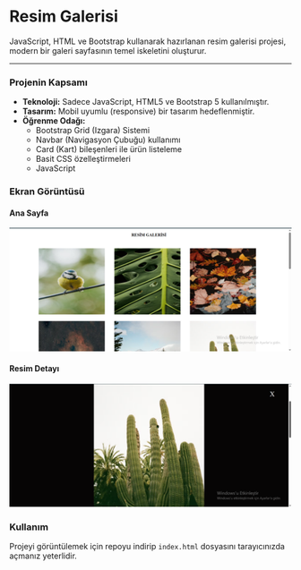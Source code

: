 # Resim Galerisi

JavaScript, HTML ve Bootstrap kullanarak hazırlanan resim galerisi projesi, modern bir galeri sayfasının temel iskeletini oluşturur.

---

### Projenin Kapsamı

- **Teknoloji:** Sadece JavaScript, HTML5 ve Bootstrap 5 kullanılmıştır.
- **Tasarım:** Mobil uyumlu (responsive) bir tasarım hedeflenmiştir.
- **Öğrenme Odağı:**
    - Bootstrap Grid (Izgara) Sistemi
    - Navbar (Navigasyon Çubuğu) kullanımı
    - Card (Kart) bileşenleri ile ürün listeleme
    - Basit CSS özelleştirmeleri
    - JavaScript

### Ekran Görüntüsü

#### Ana Sayfa
![Proje Ekran Görüntüsü](https://github.com/omeraslanw/Web-Project-3/blob/main/galeri.png)

#### Resim Detayı
![Proje Ekran Görüntüsü](https://github.com/omeraslanw/Web-Project-3/blob/main/resimdetay.png)

### Kullanım

Projeyi görüntülemek için repoyu indirip `index.html` dosyasını tarayıcınızda açmanız yeterlidir.

